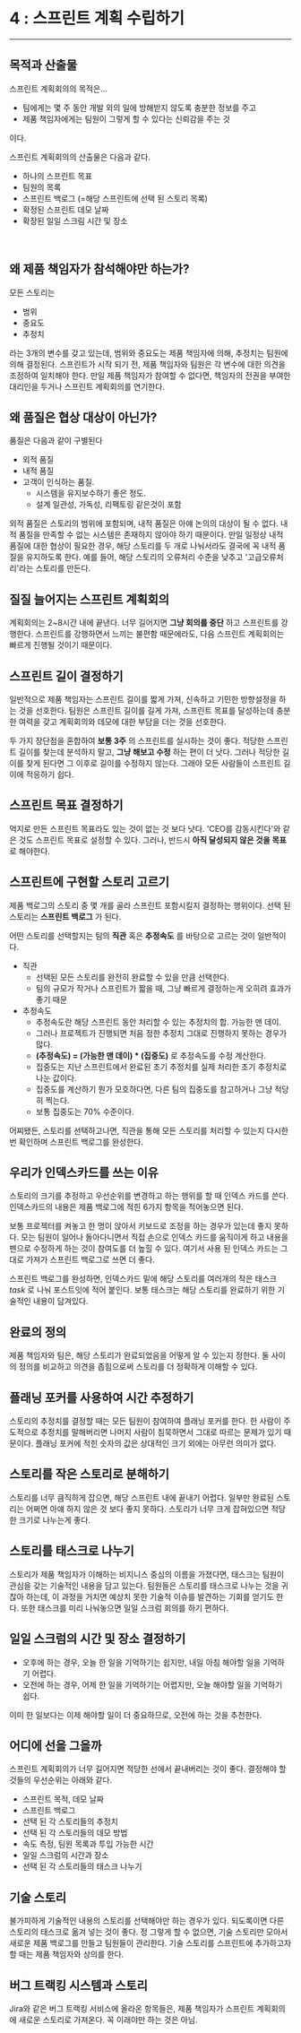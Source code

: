 # 4 : 스프린트 계획 수립하기

---
## 목적과 산출물
스프린트 계획회의의 목적은...

- 팀에게는 몇 주 동안 개발 외의 일에 방해받지 않도록 충분한 정보를 주고
- 제품 책임자에게는 팀원이 그렇게 할 수 있다는 신뢰감을 주는 것

이다.<br>

스프린트 계획회의의 산출물은 다음과 같다.

- 하나의 스프린트 목표
- 팀원의 목록
- 스프린트 백로그 (=해당 스프린트에 선택 된 스토리 목록)
- 확정된 스프린트 데모 날짜
- 확장된 일일 스크림 시간 및 장소
<br>

## 왜 제품 책임자가 참석해야만 하는가?
모든 스토리는

- 범위
- 중요도
- 추정치

라는 3개의 변수를 갖고 있는데, 범위와 중요도는 제품 책임자에 의해, 추정치는 팀원에 의해 결정된다.
스프린트가 시작 되기 전, 제품 책임자와 팀원은 각 변수에 대한 의견을 조정하여 일치해야 한다.
만일 제품 책임자가 참여할 수 없다면, 책임자의 전권을 부여한 대리인을 두거나 스프린트 계획회의를 연기한다.

## 왜 품질은 협상 대상이 아닌가?
품질은 다음과 같이 구별된다

- 외적 품질
- 내적 품질
- 고객이 인식하는 품질.
  - 시스템을 유지보수하기 좋은 정도.
  - 설계 일관성, 가독성, 리팩토링 같은것이 포함

외적 품질은 스토리의 범위에 포함되며, 내적 품질은 아얘 논의의 대상이 될 수 없다.
내적 품질을 만족할 수 없는 시스템은 존재하지 않아야 하기 때문이다.
만일 일정상 내적 품질에 대한 협상이 필요한 경우, 해당 스토리를 두 개로 나눠서라도 결국에 꼭 내적 품질을 유지하도록 한다.
예를 들어, 해당 스토리의 오류처리 수준을 낮추고 '고급오류처리'라는 스토리를 만든다.

## 질질 늘어지는 스프린트 계획회의
계획회의는 2~8시간 내에 끝낸다.
너무 길어지면 **그냥 회의를 중단** 하고 스프린트를 강행한다.
스프린트를 강행하면서 느끼는 불편함 때문에라도, 다음 스프린트 계획회의는 빠르게 진행될 것이기 때문이다.

## 스프린트 길이 결정하기
일반적으로 제품 책임자는 스프린트 길이를 짧게 가져, 신속하고 기민한 방향설정을 하는 것을 선호한다.
팀원은 스프린트 길이를 길게 가져, 스프린트 목표를 달성하는데 충분한 여력을 갖고 계획회의와 데모에 대한 부담을 더는 것을 선호한다.<br>

두 가지 장단점을 혼합하여 **보통 3주** 의 스프린트를 실시하는 것이 좋다.
적당한 스프린트 길이를 찾는데 분석하지 말고, **그냥 해보고 수정** 하는 편이 더 낫다.
그러나 적당한 길이를 찾게 된다면 그 이후로 길이를 수정하지 않는다.
그래야 모든 사람들이 스프린트 길이에 적응하기 쉽다.

## 스프린트 목표 결정하기
억지로 만든 스프린트 목표라도 있는 것이 없는 것 보다 낫다.
'CEO를 감동시킨다'와 같은 것도 스프린트 목표로 설정할 수 있다.
그러나, 반드시 **아직 달성되지 않은 것을 목표** 로 해야한다.

## 스프린트에 구현할 스토리 고르기
제품 백로그의 스토리 중 몇 개를 골라 스프린트 포함시킬지 결정하는 행위이다.
선택 된 스토리는 **스프린트 백로그** 가 된다.<br>

어떤 스토리를 선택할지는 팀의 **직관** 혹은 **추정속도** 를 바탕으로 고르는 것이 일반적이다.

- 직관
  - 선택된 모든 스토리를 완전히 완료할 수 있을 만큼 선택한다.
  - 팀의 규모가 작거나 스프린트가 짧을 때, 그냥 빠르게 결정하는게 오히려 효과가 좋기 때문
- 추정속도
  - 추정속도란 해당 스프린트 동안 처리할 수 있는 추정치의 합. 가능한 맨 데이.
  - 그러나 프로젝트가 진행되면 처음 정한 추정치 그대로 진행하지 못하는 경우가 많다.
  - **(추정속도) = (가능한 맨 데이) * (집중도)** 로 추정속도를 수정 계산한다.
  - 집중도는 지난 스프린트에서 완료된 초기 추정치를 실제 처리한 초기 추정치로 나눈 값이다.
  - 집중도를 계산하기 뭔가 모호하다면, 다른 팀의 집중도를 참고하거나 그냥 적당히 찍는다.
  - 보통 집중도는 70% 수준이다.

어찌됐든, 스토리를 선택하고나면, 직관을 통해 모든 스토리를 처리할 수 있는지 다시한번 확인하며 스프린트 백로그를 완성한다.

## 우리가 인덱스카드를 쓰는 이유
스토리의 크기를 추정하고 우선순위를 변경하고 하는 행위를 할 때 인덱스 카드를 쓴다.
인덱스카드의 내용은 제품 백로그에 적힌 6가지 항목을 적어놓으면 된다.<br>

보통 프로젝터를 켜놓고 한 명이 앉아서 키보드로 조정을 하는 경우가 있는데 좋지 못하다.
모는 팀원이 일어나 돌아다니면서 직접 손으로 인덱스 카드를 움직이게 하고 내용을 펜으로 수정하게 하는 것이 참여도를 더 높힐 수 있다.
여기서 사용 된 인덱스 카드는 그대로 가져가 스프린트 백로그로 쓰면 더 좋다.<br>

스프린트 백로그를 완성하면, 인덱스카드 밑에 해당 스토리를 여러개의 작은 태스크 *task* 로 나눠 포스트잇에 적어 붙인다.
보통 태스크는 해당 스토리를 완료하기 위한 기술적인 내용이 담겨있다.

## 완료의 정의
제품 책임자와 팀은, 해당 스토리가 완료되었음을 어떻게 알 수 있는지 정한다.
둘 사이의 정의를 비교하고 의견을 좁힘으로써 스토리를 더 정확하게 이해할 수 있다.

## 플래닝 포커를 사용하여 시간 추정하기
스토리의 추정치를 결정할 때는 모든 팀원이 참여하여 플래닝 포커를 한다.
한 사람이 주도적으로 추정치를 말해버리면 나머지 사람이 침묵하면서 그대로 따르는 문제가 있기 때문이다.
플래닝 포커에 적힌 숫자의 값은 상대적인 크기 외에는 아무런 의미가 없다.

## 스토리를 작은 스토리로 분해하기
스토리를 너무 큼직하게 잡으면, 해당 스프린트 내에 끝내기 어렵다.
일부만 완료된 스토리는 어쩌면 아얘 하지 않은 것 보다 좋지 못하다.
스토리가 너무 크게 잡혀있으면 적당한 크기로 나누는게 좋다.

## 스토리를 태스크로 나누기
스토리가 제품 책임자가 이해하는 비지니스 중심의 이름을 가졌다면, 태스크는 팀원이 관심을 갖는 기술적인 내용을 담고 있는다.
팀원들은 스토리를 태스크로 나누는 것을 귀찮아 하는데, 이 과정을 거치면 예상치 못한 기술적 이슈를 발견하는 기회를 얻기도 한다.
또한 태스크를 미리 나눠놓으면 일일 스크럼 회의를 하기 편하다.

## 일일 스크럼의 시간 및 장소 결정하기
- 오후에 하는 경우, 오늘 한 일을 기억하기는 쉽지만, 내일 아침 해야할 일을 기억하기 어렵다.
- 오전에 하는 경우, 어제 한 일을 기억하기는 어렵지만, 오늘 해야할 일을 기억하기 쉽다.

이미 한 일보다는 이제 해야할 일이 더 중요하므로, 오전에 하는 것을 추천한다.

## 어디에 선을 그을까
스프린트 계획회의가 너무 길어지면 적당한 선에서 끝내버리는 것이 좋다.
결정해야 할 것들의 우선순위는 아래와 같다.

- 스프린트 목적, 데모 날짜
- 스프린트 백로그
- 선택 된 각 스토리들의 추정치
- 선택 된 각 스토리들의 데모 방법
- 속도 측정, 팀원 목록과 투입 가능한 시간
- 일일 스크럼의 시간과 장소
- 선택 된 각 스토리들의 태스크 나누기

## 기술 스토리
불가피하게 기술적인 내용의 스토리를 선택해야만 하는 경우가 있다.
되도록이면 다른 스토리의 태스크로 옮겨 넣는 것이 좋다.
정 그렇게 할 수 없으면, 기술 스토리만 모아서 새로운 제품 백로그를 만들고 팀원들이 관리한다.
기술 스토리를 스프린트에 추가하고자 할 때는 제품 책임자와 상의를 한다.

## 버그 트랙킹 시스템과 스토리
Jira와 같은 버그 트랙킹 서비스에 올라온 항목들은, 제품 책임자가 스프린트 계획회의에 새로운 스토리로 가져온다.
꼭 이래야만 하는 것은 아님.
